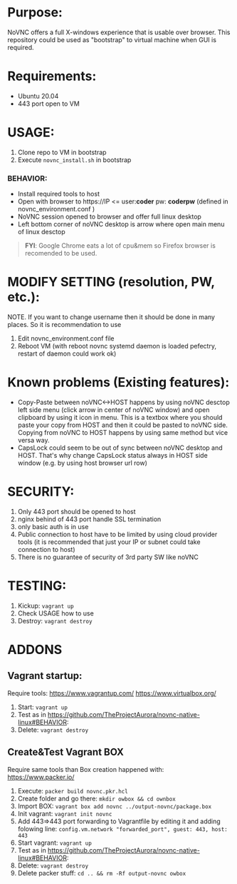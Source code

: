 # Purpose:
NoVNC offers a full X-windows experience that is usable over browser. This repository could be used as "bootstrap" to virtual machine when GUI is required. 

# Requirements:
- Ubuntu 20.04
- 443 port open to VM

# USAGE:
1. Clone repo to VM in bootstrap
1. Execute `novnc_install.sh` in bootstrap

### BEHAVIOR:
* Install required tools to host
* Open with browser to https://IP <= user:**coder** pw: **coderpw** (defined in novnc_environment.conf )
* NoVNC session opened to browser and offer full linux desktop
* Left bottom corner of noVNC desktop is arrow where open main menu of linux desctop
>**FYI**: Google Chrome eats a lot of cpu&mem so Firefox browser is recomended to be used.

# MODIFY SETTING (resolution, PW, etc.):
NOTE. If you want to change username then it should be done in many places. So it is recommendation to use 
1. Edit novnc_environment.conf file
1. Reboot VM (with reboot novnc systemd daemon is loaded pefectry, restart of daemon could work ok)

# Known problems (Existing features):
* Copy-Paste between noVNC<->HOST happens by using noVNC desctop left side menu (click arrow in center of noVNC window) and open clipboard by using it icon in menu. This is a textbox where you should paste your copy from HOST and then it could be pasted to noVNC side. Copying from noVNC to HOST happens by using same method but vice versa way.
* CapsLock could seem to be out of sync between noVNC desktop and HOST. That's why change CapsLock status always in HOST side window (e.g. by using host browser url row)

# SECURITY:
1. Only 443 port should be opened to host
1. nginx behind of 443 port handle SSL termination
1. only basic auth is in use
1. Public connection to host have to be limited by using cloud provider tools (it is recommended that just your IP or subnet could take connection to host)
1. There is no guarantee of security of 3rd party SW like noVNC

# TESTING:
1. Kickup: `vagrant up`
1. Check USAGE how to use
1. Destroy: `vagrant destroy`

# ADDONS
## Vagrant startup:
Require tools: https://www.vagrantup.com/ https://www.virtualbox.org/
1. Start: `vagrant up`
1. Test as in https://github.com/TheProjectAurora/novnc-native-linux#BEHAVIOR:
1. Delete: `vagrant destroy`

## Create&Test Vagrant BOX
Require same tools than 
Box creation happened with: https://www.packer.io/
1. Execute: `packer build novnc.pkr.hcl`
1. Create folder and go there: `mkdir owbox && cd ownbox`
1. Import BOX: `vagrant box add novnc ../output-novnc/package.box`
1. Init vagrant: `vagrant init novnc`
1. Add 443=>443 port forwarding to Vagrantfile by editing it and adding folowing line:
```config.vm.network "forwarded_port", guest: 443, host: 443```
1. Start vagrant: `vagrant up`
1. Test as in https://github.com/TheProjectAurora/novnc-native-linux#BEHAVIOR:
1. Delete: `vagrant destroy`
1. Delete packer stuff: `cd .. && rm -Rf output-novnc owbox`